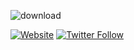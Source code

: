 ![download](https://user-images.githubusercontent.com/58516428/141729091-5588eb34-c9d3-4bed-a2af-01e8c7ae911b.png)


[![Website](https://img.shields.io/website?label=codeSTACKr.com&style=for-the-badge&url=https%3A%2F%2Fcodestackr.com)](https://kunalpal1010.wixsite.com/shadow)
[![Twitter Follow](https://img.shields.io/twitter/follow/codeSTACKr?color=1DA1F2&logo=twitter&style=for-the-badge)](https://twitter.com/KunalPal_)
